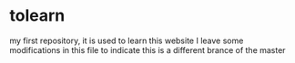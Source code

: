 # tolearn
my first repository, it is used to learn  this website
I leave some modifications in this file to indicate this is a different brance of the master
